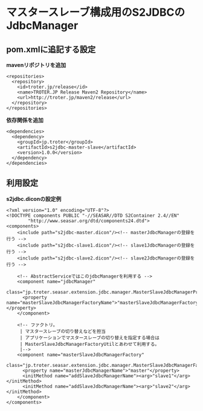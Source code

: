 マスタースレーブ構成用のS2JDBCのJdbcManager
===========================================

pom.xmlに追記する設定
---------------------

**mavenリポジトリを追加**

    <repositories>
      <repository>
        <id>troter.jp/release</id>
        <name>TROTER.JP Release Maven2 Repository</name>
        <url>http://troter.jp/maven2/release</url>
      </repository>
    </repositories>

**依存関係を追加**

    <dependencies>
      <dependency>
        <groupId>jp.troter</groupId>
        <artifactId>s2jdbc-master-slave</artifactId>
        <version>1.0.0</version>
      </dependency>
    </dependencies>

利用設定
--------

**s2jdbc.diconの設定例**

    <?xml version="1.0" encoding="UTF-8"?>
    <!DOCTYPE components PUBLIC "-//SEASAR//DTD S2Container 2.4//EN"
            "http://www.seasar.org/dtd/components24.dtd">
    <components>
        <include path="s2jdbc-master.dicon"/><!-- masterJdbcManagerの登録を行う -->
        <include path="s2jdbc-slave1.dicon"/><!-- slave1JdbcManagerの登録を行う -->
        <include path="s2jdbc-slave2.dicon"/><!-- slave2JdbcManagerの登録を行う -->
    
        <!-- AbstractServiceではこのjdbcManagerを利用する -->
        <component name="jdbcManager"
          class="jp.troter.seasar.extension.jdbc.manager.MasterSlaveJdbcManagerProxy">
          <property name="masterSlaveJdbcManagerFactoryName">"masterSlaveJdbcManagerFactory"</property>
        </component>
    
        <!-- ファクトリ。
         | マスタースレーブの切り替えなどを担当
         | アプリケーションでマスタースレーブの切り替えを指定する場合は
         | MasterSlaveJdbcManagerFactoryUtilとあわせて利用する。
         |-->
        <component name="masterSlaveJdbcManagerFactory"
          class="jp.troter.seasar.extension.jdbc.manager.MasterSlaveJdbcManagerFactoryImpl">
          <property name="masterJdbcManagerName">"master"</property>
          <initMethod name="addSlaveJdbcManagerName"><arg>"slave1"</arg></initMethod>
          <initMethod name="addSlaveJdbcManagerName"><arg>"slave2"</arg></initMethod>
        </component>
    </components>
